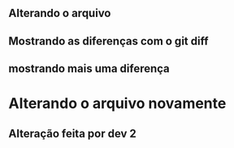 ## Alterando o arquivo
## Mostrando as diferenças com o git diff
## mostrando mais uma diferença
<h1>Alterando o arquivo novamente</h1>
<h2>Alteração feita por dev 2</h2>